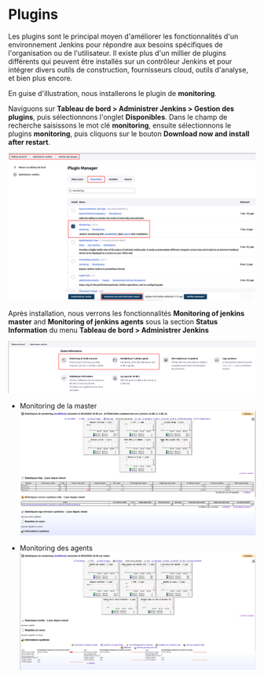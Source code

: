 # Plugins

Les plugins sont le principal moyen d'améliorer les fonctionnalités d'un environnement Jenkins pour répondre aux besoins spécifiques de l'organisation ou de l'utilisateur. Il existe plus d'un millier de plugins différents qui peuvent être installés sur un contrôleur Jenkins et pour intégrer divers outils de construction, fournisseurs cloud, outils d'analyse, et bien plus encore.

En guise d'illustration, nous installerons le plugin de **monitoring**.

Naviguons sur **Tableau de bord > Administrer Jenkins > Gestion des plugins**, puis sélectionnons l'onglet **Disponibles**. Dans le champ de recherche saisissons le mot clé **monitoring**, ensuite sélectionnons le plugins **monitoring**, puis cliquons sur le bouton **Download now and install after restart**.

![jenkins_job76.png](../../images/jenkins_job76.png)

Après installation, nous verrons les fonctionnalités **Monitoring of jenkins master** and **Monitoring of jenkins agents** sous la section **Status Information** du menu **Tableau de bord > Administrer Jenkins**

![jenkins_job77.png](../../images/jenkins_job77.png)

- Monitoring de la master
![jenkins_job78.png](../../images/jenkins_job78.png)

- Monitoring des agents
![jenkins_job79.png](../../images/jenkins_job79.png)